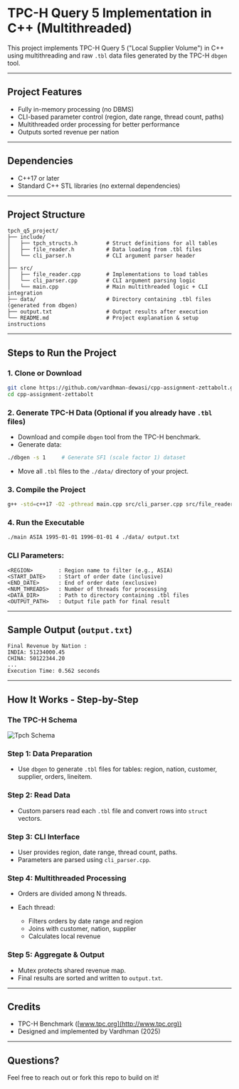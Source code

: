 # TPC-H Query 5 Implementation in C++ (Multithreaded)

This project implements TPC-H Query 5 ("Local Supplier Volume") in C++ using multithreading and raw `.tbl` data files generated by the TPC-H `dbgen` tool.

---

## Project Features

* Fully in-memory processing (no DBMS)
* CLI-based parameter control (region, date range, thread count, paths)
* Multithreaded order processing for better performance
* Outputs sorted revenue per nation

---

## Dependencies

* C++17 or later
* Standard C++ STL libraries (no external dependencies)

---

## Project Structure

```
tpch_q5_project/
├── include/
│   ├── tpch_structs.h         # Struct definitions for all tables
│   ├── file_reader.h          # Data loading from .tbl files
│   └── cli_parser.h           # CLI argument parser header
│
├── src/
│   ├── file_reader.cpp        # Implementations to load tables
│   └── cli_parser.cpp         # CLI argument parsing logic
│   └── main.cpp               # Main multithreaded logic + CLI integration
├── data/                      # Directory containing .tbl files (generated from dbgen)
├── output.txt                 # Output results after execution
└── README.md                  # Project explanation & setup instructions
```

---

## Steps to Run the Project

### 1. Clone or Download

```bash
git clone https://github.com/vardhman-dewasi/cpp-assignment-zettabolt.git
cd cpp-assignment-zettabolt
```

### 2. Generate TPC-H Data (Optional if you already have `.tbl` files)

* Download and compile `dbgen` tool from the TPC-H benchmark.
* Generate data:

```bash
./dbgen -s 1     # Generate SF1 (scale factor 1) dataset
```

* Move all `.tbl` files to the `./data/` directory of your project.

### 3. Compile the Project

```bash
g++ -std=c++17 -O2 -pthread main.cpp src/cli_parser.cpp src/file_reader.cpp -o main
```

### 4. Run the Executable

```bash
./main ASIA 1995-01-01 1996-01-01 4 ./data/ output.txt
```

### CLI Parameters:

```
<REGION>        : Region name to filter (e.g., ASIA)
<START_DATE>    : Start of order date (inclusive)
<END_DATE>      : End of order date (exclusive)
<NUM_THREADS>   : Number of threads for processing
<DATA_DIR>      : Path to directory containing .tbl files
<OUTPUT_PATH>   : Output file path for final result
```

---

## Sample Output (`output.txt`)

```
Final Revenue by Nation :
INDIA: 51234000.45
CHINA: 50122344.20
...
Execution Time: 0.562 seconds
```

---



## How It Works - Step-by-Step

### The TPC-H Schema

![Tpch Schema](<include/schema ss.png>)


### Step 1: Data Preparation

* Use `dbgen` to generate `.tbl` files for tables: region, nation, customer, supplier, orders, lineitem.

### Step 2: Read Data

* Custom parsers read each `.tbl` file and convert rows into `struct` vectors.

### Step 3: CLI Interface

* User provides region, date range, thread count, paths.
* Parameters are parsed using `cli_parser.cpp`.

### Step 4: Multithreaded Processing

* Orders are divided among N threads.
* Each thread:

  * Filters orders by date range and region
  * Joins with customer, nation, supplier
  * Calculates local revenue

### Step 5: Aggregate & Output

* Mutex protects shared revenue map.
* Final results are sorted and written to `output.txt`.

---

## Credits

* TPC-H Benchmark ([www.tpc.org](http://www.tpc.org))
* Designed and implemented by Vardhman (2025)

---

## Questions?

Feel free to reach out or fork this repo to build on it!
